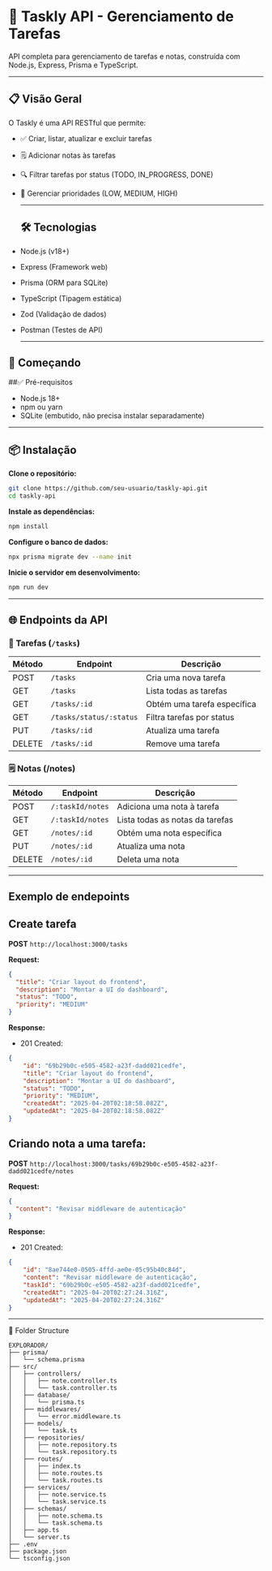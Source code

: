 # 📝 Taskly API - Gerenciamento de Tarefas

API completa para gerenciamento de tarefas e notas, construída com Node.js, Express, Prisma e TypeScript.

---

## 📋 Visão Geral

O Taskly é uma API RESTful que permite:

- ✅ Criar, listar, atualizar e excluir tarefas
- 🗒 Adicionar notas às tarefas
- 🔍 Filtrar tarefas por status (TODO, IN_PROGRESS, DONE)
- 📌 Gerenciar prioridades (LOW, MEDIUM, HIGH)

  ---
  ## 🛠 Tecnologias
- Node.js (v18+)

- Express (Framework web)
- Prisma (ORM para SQLite)
- TypeScript (Tipagem estática)
- Zod (Validação de dados)
- Postman (Testes de API)

  ---

 ## 🚀 Começando
##✅ Pré-requisitos

- Node.js 18+
- npm ou yarn
- SQLite (embutido, não precisa instalar separadamente)

---

 ## 📦 Instalação
**Clone o repositório:**
```bash
git clone https://github.com/seu-usuario/taskly-api.git
cd taskly-api
```

**Instale as dependências:**
```bash
npm install
```

**Configure o banco de dados:**
```bash
npx prisma migrate dev --name init
```

**Inicie o servidor em desenvolvimento:**
```bash
npm run dev
```

---

## 🌐 Endpoints da API

### 📌 Tarefas (`/tasks`)

| Método | Endpoint                | Descrição                          |
|--------|-------------------------|------------------------------------|
| POST   | `/tasks`                | Cria uma nova tarefa               |
| GET    | `/tasks`                | Lista todas as tarefas             |
| GET    | `/tasks/:id`            | Obtém uma tarefa específica        |
| GET    | `/tasks/status/:status` | Filtra tarefas por status          |
| PUT    | `/tasks/:id`            | Atualiza uma tarefa                |
| DELETE | `/tasks/:id`            | Remove uma tarefa                  |

### 🗒 Notas (/notes)

| Método | Endpoint                | Descrição                          |
|--------|-------------------------|------------------------------------|
| POST   | `/:taskId/notes`        | Adiciona uma nota à tarefa         |
| GET    | `/:taskId/notes`        | Lista todas as notas da tarefas    |
| GET    | `/notes/:id`            | Obtém uma nota específica          |
| PUT    | `/notes/:id`            | Atualiza uma nota                  |
| DELETE | `/notes/:id`            | Deleta uma nota                    |

---

## Exemplo de endepoints
## Create tarefa

**POST** `http://localhost:3000/tasks`

**Request:**
```json
{
  "title": "Criar layout do frontend",
  "description": "Montar a UI do dashboard",
  "status": "TODO",
  "priority": "MEDIUM"
}
```

**Response:**
- 201 Created:
```json
{
    "id": "69b29b0c-e505-4582-a23f-dadd021cedfe",
    "title": "Criar layout do frontend",
    "description": "Montar a UI do dashboard",
    "status": "TODO",
    "priority": "MEDIUM",
    "createdAt": "2025-04-20T02:18:58.082Z",
    "updatedAt": "2025-04-20T02:18:58.082Z"
}
```

## Criando nota a uma tarefa:

**POST** `http://localhost:3000/tasks/69b29b0c-e505-4582-a23f-dadd021cedfe/notes`

**Request:**
```json
{
  "content": "Revisar middleware de autenticação"
}
```

**Response:**
- 201 Created:
```json
{
    "id": "8ae744e0-0505-4ffd-ae0e-05c95b40c84d",
    "content": "Revisar middleware de autenticação",
    "taskId": "69b29b0c-e505-4582-a23f-dadd021cedfe",
    "createdAt": "2025-04-20T02:27:24.316Z",
    "updatedAt": "2025-04-20T02:27:24.316Z"
}
```

---

📁 Folder Structure
````
EXPLORADOR/
├── prisma/
│   └── schema.prisma          
├── src/
│   ├── controllers/
│   │   ├── note.controller.ts 
│   │   └── task.controller.ts 
│   ├── database/
│   │   └── prisma.ts         
│   ├── middlewares/
│   │   └── error.middleware.ts 
│   ├── models/
│   │   └── task.ts            
│   ├── repositories/
│   │   ├── note.repository.ts  
│   │   └── task.repository.ts 
│   ├── routes/
│   │   ├── index.ts          
│   │   ├── note.routes.ts     
│   │   └── task.routes.ts     
│   ├── services/
│   │   ├── note.service.ts    
│   │   └── task.service.ts   
│   ├── schemas/
│   │   ├── note.schema.ts    
│   │   └── task.schema.ts     
│   ├── app.ts              
│   └── server.ts             
├── .env                      
├── package.json               
└── tsconfig.json              
````



